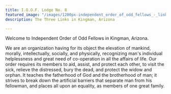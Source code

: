 ```yaml
---
title: I.O.O.F. Lodge No. 8
featured_image: "/images/1200px-independent_order_of_odd_fellows_-_links_and_eye.jpg"
description: The Three Links in Kingman, Arizona

---
```

Welcome to Independent Order of Odd Fellows in Kingman, Arizona.

We are an organization having for its object the elevation of mankind, morally, intellectually, socially, and physically, recognizing man's individual helplessness and great need of co-operation in all the affairs of life. Our order requires its members to aid, assist, and protect each other, to visit the sick, relieve the distressed, bury the dead, and protect the widow and orphan. It teaches the fatherhood of God and the brotherhood of man; it strives to break down the artificial barriers that separate man from his fellowman, and places all upon an equality, as members of one great family.